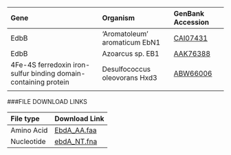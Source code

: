  Gene | Organism | GenBank Accession |
 :--- | :--- | :--- |
| EdbB | ‘Aromatoleum’ aromaticum EbN1 | [CAI07431](http://www.ncbi.nlm.nih.gov/protein/CAI07431)|
| EdbB | Azoarcus sp. EB1 | [AAK76388](http://www.ncbi.nlm.nih.gov/protein/AAK76388)|
| 4Fe-4S ferredoxin iron-sulfur binding domain-containing protein | Desulfococcus oleovorans Hxd3 | [ABW66006](http://www.ncbi.nlm.nih.gov/protein/ABW66006)|
|  | | []()|

###FILE DOWNLOAD LINKS

 File type | Download Link |
 :--- | :---------- | 
| Amino Acid | [EbdA_AA.faa](amino_acid/EbdB_AA.faa) |
| Nucleotide | [ebdA_NT.fna](nucleotide/ebdB_NT.fna) |
